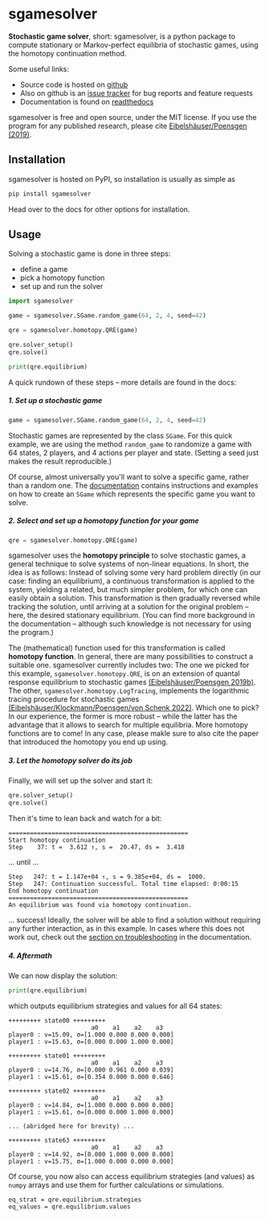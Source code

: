 # sgamesolver  
  
**Stochastic game solver**, short: sgamesolver, is a python package to compute 
stationary or Markov-perfect equilibria of stochastic games, using the 
homotopy continuation method.  

Some useful links:
- Source code is hosted on [github](https://github.com/davidpoensgen/sgamesolver)
- Also on github is an [issue tracker](https://github.com/davidpoensgen/sgamesolver/issues) for bug reports and feature requests
- Documentation is found on [readthedocs](https://sgamesolver.readthedocs.io/en/latest/)

sgamesolver is free and open source, under the MIT license. 
If you use the program for any published research, please cite 
[Eibelshäuser/Poensgen (2019)](https://dx.doi.org/10.2139/ssrn.3316631).

## Installation
sgamesolver is hosted on PyPI, so installation is usually as simple as
 ````sh
pip install sgamesolver
````
Head over to the docs for other options for installation.

## Usage
Solving a stochastic game is done in three steps: 
- define a game
- pick a homotopy function
- set up and run the solver

````python
import sgamesolver

game = sgamesolver.SGame.random_game(64, 2, 4, seed=42)

qre = sgamesolver.homotopy.QRE(game)

qre.solver_setup()
qre.solve()

print(qre.equilibrium)
````


A quick rundown of these steps – more details are found in the docs:

##### 1. Set up a stochastic game
````python
game = sgamesolver.SGame.random_game(64, 2, 4, seed=42)
````

Stochastic games are represented by the class `SGame`. For this quick example, we are using the method `random_game` to randomize a game with 64 states, 2 players, and 4 actions per player and state. (Setting a seed just makes the result reproducible.) 

Of course, almost universally you'll want to solve a specific game, 
rather than a random one. The 
[documentation](https://sgamesolver.readthedocs.io/en/latest/) contains instructions 
and examples on how to create an `SGame` which represents the specific 
game you want to solve.

##### 2. Select and set up a homotopy function for your game
```python
qre = sgamesolver.homotopy.QRE(game)
```

sgamesolver uses the **homotopy principle** to solve stochastic games, 
a general technique to solve systems of non-linear equations. 
In short, the idea is as follows: Instead of solving some very hard problem directly
(in our case: finding an equilibrium), a continuous transformation 
is applied to the system, yielding a related, but much simpler problem, 
for which one can easily obtain a solution. This transformation is then 
gradually reversed while tracking the solution, until arriving at a solution 
for the original problem – here, the desired stationary equilibrium. 
(You can find more background in the documentation – 
although such knowledge is not necessary for using the program.)

The (mathematical) function used for this transformation is called 
**homotopy function**. In general, there are many possibilities 
to construct a suitable one. sgamesolver currently includes two: 
The one we picked for this example, `sgamesolver.homotopy.QRE`, is on 
an extension of quantal response equilibrium to stochastic games 
 [(Eibelshäuser/Poensgen 2019b)](https://dx.doi.org/10.2139/ssrn.3314404). The other, `sgamesolver.homotopy.LogTracing`, implements the 
logarithmic tracing procedure for stochastic games [(Eibelshäuser/Klockmann/Poensgen/von Schenk 2022)](https://dx.doi.org/10.2139/ssrn.3748830). 
Which one to pick? In our experience, the former is more robust – 
while the latter has the advantage that it allows to search for multiple equilibria. 
More homotopy functions are to come! In any case, please makle sure to also cite the paper that 
introduced the homotopy you end up using.

##### 3. Let the homotopy solver do its job
Finally, we will set up the solver and start it:
```python
qre.solver_setup()
qre.solve()
```

Then it's time to lean back and watch for a bit:
```
==================================================
Start homotopy continuation
Step    37: t =  3.612 ↑, s =  20.47, ds =  3.418
```
... until ...
```
Step   247: t = 1.147e+04 ↑, s = 9.385e+04, ds =  1000.
Step   247: Continuation successful. Total time elapsed: 0:00:15
End homotopy continuation
==================================================
An equilibrium was found via homotopy continuation.
```
... success!
Ideally, the solver will be able to find a solution without
requiring any further interaction, as in this example. In cases 
where this does not work out, check out the 
[section on troubleshooting](https://sgamesolver.readthedocs.io/en/latest/troubleshooting.html) 
in the documentation.

##### 4. Aftermath
We can now display the solution:
```python
print(qre.equilibrium)
```
which outputs equilibrium strategies and values for all 64 states:
```
+++++++++ state00 +++++++++
                       a0    a1    a2    a3  
player0 : v=15.09, σ=[1.000 0.000 0.000 0.000]
player1 : v=15.63, σ=[0.000 0.000 1.000 0.000]

+++++++++ state01 +++++++++
                       a0    a1    a2    a3  
player0 : v=14.76, σ=[0.000 0.961 0.000 0.039]
player1 : v=15.61, σ=[0.354 0.000 0.000 0.646]

+++++++++ state02 +++++++++
                       a0    a1    a2    a3  
player0 : v=14.84, σ=[1.000 0.000 0.000 0.000]
player1 : v=15.61, σ=[0.000 0.000 1.000 0.000]

... (abridged here for brevity) ...

+++++++++ state63 +++++++++
                       a0    a1    a2    a3  
player0 : v=14.92, σ=[0.000 1.000 0.000 0.000]
player1 : v=15.75, σ=[1.000 0.000 0.000 0.000]
```
Of course, you now also can access equilibrium strategies (and values) 
as `numpy` arrays and use them for further calculations or simulations.
```
eq_strat = qre.equilibrium.strategies
eq_values = qre.equilibrium.values
```



